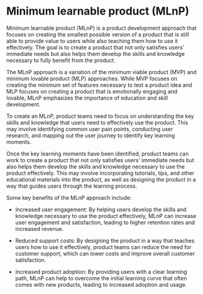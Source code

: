 # Minimum learnable product (MLnP)

Minimum learnable product (MLnP) is a product development approach that focuses on creating the smallest possible version of a product that is still able to provide value to users while also teaching them how to use it effectively. The goal is to create a product that not only satisfies users' immediate needs but also helps them develop the skills and knowledge necessary to fully benefit from the product.

The MLnP approach is a variation of the minimum viable product (MVP) and minimum lovable product (MLP) approaches. While MVP focuses on creating the minimum set of features necessary to test a product idea and MLP focuses on creating a product that is emotionally engaging and lovable, MLnP emphasizes the importance of education and skill development.

To create an MLnP, product teams need to focus on understanding the key skills and knowledge that users need to effectively use the product. This may involve identifying common user pain points, conducting user research, and mapping out the user journey to identify key learning moments.

Once the key learning moments have been identified, product teams can work to create a product that not only satisfies users' immediate needs but also helps them develop the skills and knowledge necessary to use the product effectively. This may involve incorporating tutorials, tips, and other educational materials into the product, as well as designing the product in a way that guides users through the learning process.

Some key benefits of the MLnP approach include:

* Increased user engagement: By helping users develop the skills and knowledge necessary to use the product effectively, MLnP can increase user engagement and satisfaction, leading to higher retention rates and increased revenue.

* Reduced support costs: By designing the product in a way that teaches users how to use it effectively, product teams can reduce the need for customer support, which can lower costs and improve overall customer satisfaction.

* Increased product adoption: By providing users with a clear learning path, MLnP can help to overcome the initial learning curve that often comes with new products, leading to increased adoption and usage.
